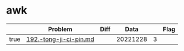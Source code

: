 # awk



<table><thead><tr><th data-type="checkbox"> </th><th>Problem</th><th data-type="select">Diff</th><th>Data</th><th data-type="rating" data-max="5"></th><th>Flag</th></tr></thead><tbody><tr><td>true</td><td><a data-mention href="192.-tong-ji-ci-pin.md">192.-tong-ji-ci-pin.md</a></td><td></td><td>20221228</td><td>3</td><td></td></tr></tbody></table>
